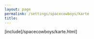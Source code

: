 ```yaml
---
layout: page
permalink: /settings/spacecowboys/karte
title: 
---
```


[include[/spacecowboys/karte.html]
